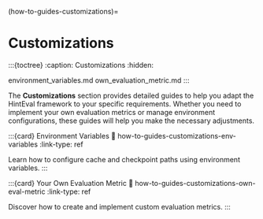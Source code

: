 (how-to-guides-customizations)=

# Customizations

:::{toctree}
:caption: Customizations
:hidden:

environment_variables.md
own_evaluation_metric.md
:::

The **Customizations** section provides detailed guides to help you adapt the HintEval framework to your specific requirements. Whether you need to implement your own evaluation metrics or manage environment configurations, these guides will help you make the necessary adjustments.

:::{card} Environment Variables
:link: how-to-guides-customizations-env-variables
:link-type: ref

Learn how to configure cache and checkpoint paths using environment variables.
:::

:::{card} Your Own Evaluation Metric
:link: how-to-guides-customizations-own-eval-metric
:link-type: ref

Discover how to create and implement custom evaluation metrics.
:::
